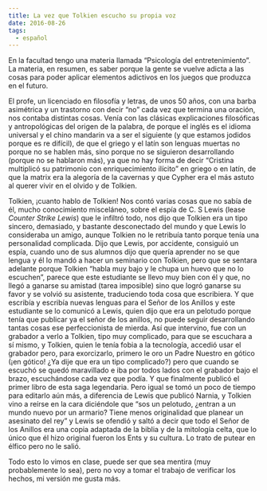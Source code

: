 ```yaml
---
title: La vez que Tolkien escucho su propia voz
date: 2016-08-26
tags:
  - español
---
```

<span style="font-weight: 400;">En la facultad tengo una materia llamada “Psicología del entretenimiento”. La materia, en resumen, es saber porque la gente se vuelve adicta a las cosas para poder aplicar elementos adictivos en los juegos que produzca en el futuro.</span>

<span style="font-weight: 400;">El profe, un licenciado en filosofía y letras, de unos 50 años, con una barba asimétrica y un trastorno con decir “no” cada vez que termina una oración, nos contaba distintas cosas. Venía con las clásicas explicaciones filosóficas y antropológicas del origen de la palabra, de porque el inglés es el idioma universal y el chino mandarin va a ser el siguiente (y que estamos jodidos porque es re difícil), de que el griego y el latín son lenguas muertas no porque no se hablen más, sino porque no se siguieron desarrollando (porque no se hablaron más), ya que no hay forma de decir “Cristina multiplicó su patrimonio con enriquecimiento ilícito” en griego o en latín, de que la matrix era la alegoría de la cavernas y que Cypher era el más astuto al querer vivir en el olvido y de Tolkien.</span>

<span style="font-weight: 400;">Tolkien, ¡cuanto hablo de Tolkien! Nos contó varias cosas que no sabía de él, mucho conocimiento misceláneo, sobre el espía de C. S Lewis (lease <em>Counter Strike Lewis</em>) que le infiltró todo, nos dijo que Tolkien era un tipo sincero, demasiado, y bastante desconectado del mundo y que Lewis lo consideraba un amigo, aunque Tolkien no le retribuía tanto porque tenía una personalidad complicada. Dijo que Lewis, por accidente, consiguió un espía, cuando uno de sus alumnos dijo que quería aprender no se que lengua y él lo mandó a hacer un seminario con Tolkien, pero que se sentara adelante porque Tolkien “habla muy bajo y le chupa un huevo que no lo escuchen”, parece que este estudiante se llevo muy bien con él y que, no llegó a ganarse su amistad (tarea imposible) sino que logró ganarse su favor y se volvió su asistente, traduciendo toda cosa que escribiera. Y que escribía y escribía nuevas lenguas para el Señor de los Anillos y este estudiante se lo comunicó a Lewis, quien dijo que era un pelotudo porque tenía que publicar ya el señor de los anillos, no puede seguir desarrollando tantas cosas ese perfeccionista de mierda. Así que intervino, fue con un grabador a verlo a Tolkien, tipo muy complicado, para que se escuchara a sí mismo, y Tolkien, quien le tenía fobia a la tecnología, accedió usar el grabador pero, para exorcizarlo, primero le oro un Padre Nuestro en gótico (¡en gótico! ¿Ya dije que era un tipo complicado?) pero que cuando se escuchó se quedó maravillado e iba por todos lados con el grabador bajo el brazo, escuchándose cada vez que podía. Y que finalmente publicó el primer libro de esta saga legendaria.</span><span style="font-weight: 400;">
</span> <span style="font-weight: 400;">Pero igual se tomó un poco de tiempo para editarlo aún más, a diferencia de Lewis que publicó Narnia, y Tolkien vino a reírse en la cara diciéndole que “sos un pelotudo, ¿entran a un mundo nuevo por un armario? Tiene menos originalidad que planear un asesinato del rey” y Lewis se ofendió y saltó a decir que todo el Señor de los Anillos era una copia adaptada de la biblia y de la mitología celta, que lo único que él hizo original fueron los Ents y su cultura. Lo trato de putear en élfico pero no le salió.</span>

<span style="font-weight: 400;">Todo esto lo vimos en clase, puede ser que sea mentira (muy probablemente lo sea), pero no voy a tomar el trabajo de verificar los hechos, mi versión me gusta más. </span>
